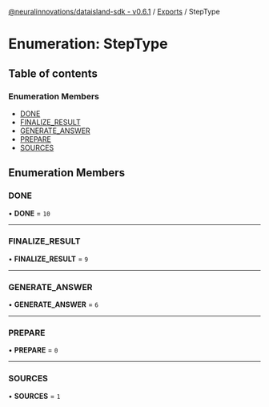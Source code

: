 [@neuralinnovations/dataisland-sdk - v0.6.1](../../README.md) / [Exports](../modules.md) / StepType

# Enumeration: StepType

## Table of contents

### Enumeration Members

- [DONE](StepType.md#done)
- [FINALIZE\_RESULT](StepType.md#finalize_result)
- [GENERATE\_ANSWER](StepType.md#generate_answer)
- [PREPARE](StepType.md#prepare)
- [SOURCES](StepType.md#sources)

## Enumeration Members

### DONE

• **DONE** = ``10``

___

### FINALIZE\_RESULT

• **FINALIZE\_RESULT** = ``9``

___

### GENERATE\_ANSWER

• **GENERATE\_ANSWER** = ``6``

___

### PREPARE

• **PREPARE** = ``0``

___

### SOURCES

• **SOURCES** = ``1``
